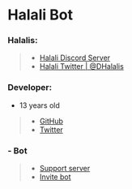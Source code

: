 # Halali Bot
### Halalis:
> + [Halali Discord Server](https://discord.gg/JaFfdHwenU)
> + [Halali Twitter | @DHalalis](https://twitter.com/DHalalis)

### Developer:
+ 13 years old
> + [GitHub](https://twitter.com/Coraff)
> + [Twitter](https://twitter.com/Coraff_) 

### - Bot
> + [Support server](https://discord.gg/JaFfdHwenU)
> + [Invite bot](https://discord.com/api/oauth2/authorize?client_id=798994173495083028&permissions=8&scope=bot)
